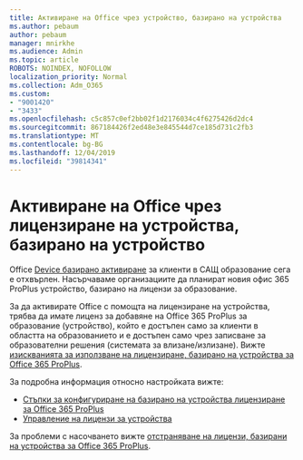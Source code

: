 ```yaml
---
title: Активиране на Office чрез устройство, базирано на устройства
ms.author: pebaum
author: pebaum
manager: mnirkhe
ms.audience: Admin
ms.topic: article
ROBOTS: NOINDEX, NOFOLLOW
localization_priority: Normal
ms.collection: Adm_O365
ms.custom:
- "9001420"
- "3433"
ms.openlocfilehash: c5c857c0ef2bb02f1d2176034c4f6275426d2dc4
ms.sourcegitcommit: 867184426f2ed48e3e845544d7ce185d731c2fb3
ms.translationtype: MT
ms.contentlocale: bg-BG
ms.lasthandoff: 12/04/2019
ms.locfileid: "39814341"
---
```

# <a name="activating-office-using-device-based-licensing"></a>Активиране на Office чрез лицензиране на устройства, базирано на устройство

Office [Device базирано активиране](https://aka.ms/officedba) за клиенти в САЩ образование сега е отхвърлен. Насърчаваме организациите да планират новия офис 365 ProPlus устройство, базирано на лицензи за образование.

За да активирате Office с помощта на лицензиране на устройства, трябва да имате лиценз за добавяне на Office 365 ProPlus за образование (устройство), който е достъпен само за клиенти в областта на образованието и е достъпен само чрез записване за образователни решения (системата за влизане/излизане). Вижте [изискванията за използване на лицензиране, базирано на устройства за Office 365 ProPlus](https://docs.microsoft.com/deployoffice/device-based-licensing#requirements-for-using-device-based-licensing-for-office-365-proplus).

За подробна информация относно настройката вижте:
- [Стъпки за конфигуриране на базирано на устройства лицензиране за Office 365 ProPlus](https://docs.microsoft.com/deployoffice/device-based-licensing#steps-to-configure-device-based-licensing-for-office-365-proplus)
- [Управление на лицензи за устройства](https://docs.microsoft.com/Office365/Admin/misc/manage-licenses-for-devices)

За проблеми с насочването вижте [отстраняване на лицензи, базирани на устройства за Office 365 ProPlus](https://docs.microsoft.com/deployoffice/device-based-licensing#troubleshoot-device-based-licensing-for-office-365-proplus).